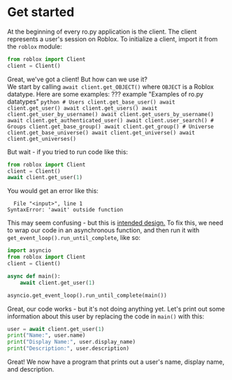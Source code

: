 # Get started

At the beginning of every ro.py application is the client. The client represents a user's session on Roblox.
To initialize a client, import it from the `roblox` module:
```python
from roblox import Client
client = Client()
```

Great, we've got a client! But how can we use it?  
We start by calling `await client.get_OBJECT()` where `OBJECT` is a Roblox datatype. Here are some examples: 
??? example "Examples of ro.py datatypes"
    ```python
    # Users
    client.get_base_user()
    await client.get_user()
    await client.get_users()
    await client.get_user_by_username()
    await client.get_users_by_username()
    await client.get_authenticated_user()
    await client.user_search()
    # Groups
    client.get_base_group()
    await client.get_group()
    # Universe
    client.get_base_universe()
    await client.get_universe()
    await client.get_universes()
    ```

But wait - if you tried to run code like this:
```python
from roblox import Client
client = Client()
await client.get_user(1)
```

You would get an error like this:
```pytb
  File "<input>", line 1
SyntaxError: 'await' outside function
```

This may seem confusing - but this is [intended design.](https://lukasa.co.uk/2016/07/The_Function_Colour_Myth/)
To fix this, we need to wrap our code in an asynchronous function, and then run it with `get_event_loop().run_until_complete`, like so:
```python
import asyncio
from roblox import Client
client = Client()

async def main():
    await client.get_user(1)

asyncio.get_event_loop().run_until_complete(main())
```

Great, our code works - but it's not doing anything yet. Let's print out some information about this user by replacing
the code in `main()` with this:
```python
user = await client.get_user(1)
print("Name:", user.name)
print("Display Name:", user.display_name)
print("Description:", user.description)
```

Great! We now have a program that prints out a user's name, display name, and description.